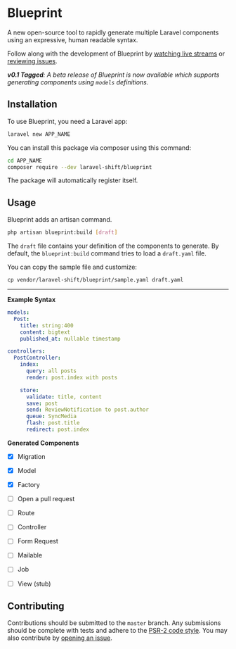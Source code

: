 # Blueprint
A new open-source tool to rapidly generate multiple Laravel components using an expressive, human readable syntax.

Follow along with the development of Blueprint by [watching live streams](https://www.youtube.com/playlist?list=PLmwAMIdrAmK5q0c0JUqzW3u9tb0AqW95w) or [reviewing issues](https://github.com/laravel-shift/blueprint/issues).

_**v0.1 Tagged**: A beta release of Blueprint is now available which supports generating components using `models` definitions._


## Installation

To use Blueprint, you need a Laravel app:

```sh
laravel new APP_NAME
```

You can install this package via composer using this command:

```sh
cd APP_NAME
composer require --dev laravel-shift/blueprint
```

The package will automatically register itself.


## Usage
Blueprint adds an artisan command.

```sh
php artisan blueprint:build [draft]

```

The `draft` file contains your definition of the components to generate. By default, the `blueprint:build` command tries to load a `draft.yaml` file.

You can copy the sample file and customize:

`cp vendor/laravel-shift/blueprint/sample.yaml draft.yaml`


---


**Example Syntax**
```yaml
models:
  Post:
    title: string:400
    content: bigtext
    published_at: nullable timestamp

controllers:
  PostController:
    index:
      query: all posts
      render: post.index with posts

    store:
      validate: title, content
      save: post
      send: ReviewNotification to post.author
      queue: SyncMedia
      flash: post.title
      redirect: post.index
```

**Generated Components**
- [x] Migration
- [x] Model
- [x] Factory
- [ ] Open a pull request
- [ ] Route
- [ ] Controller
- [ ] Form Request
- [ ] Mailable
- [ ] Job
- [ ] View (stub)


## Contributing
Contributions should be submitted to the `master` branch. Any submissions should be complete with tests and adhere to the [PSR-2 code style](https://www.php-fig.org/psr/psr-2/). You may also contribute by [opening an issue](https://github.com/laravel-shift/blueprint/issues).
